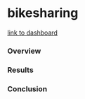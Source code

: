 # bikesharing

[link to dashboard](https://public.tableau.com/shared/6MGRBGMHD?:display_count=n&:origin=viz_share_link "link to dashboard")

### Overview


### Results


### Conclusion


